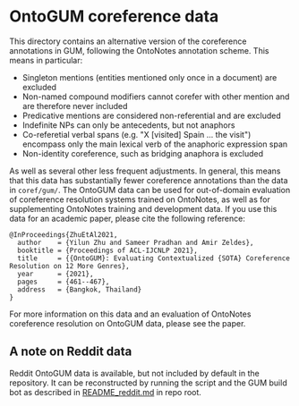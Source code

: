 # OntoGUM coreference data

This directory contains an alternative version of the coreference annotations in GUM, following the OntoNotes annotation scheme. This means in particular:

  * Singleton mentions (entities mentioned only once in a document) are excluded
  * Non-named compound modifiers cannot corefer with other mention and are therefore never included
  * Predicative mentions are considered non-referential and are excluded
  * Indefinite NPs can only be antecedents, but not anaphors
  * Co-referetial verbal spans (e.g. "X [visited] Spain ... the visit") encompass only the main lexical verb of the anaphoric expression span
  * Non-identity coreference, such as bridging anaphora is excluded

As well as several other less frequent adjustments. In general, this means that this data has substantially fewer coreference annotations than the data in `coref/gum/`. The OntoGUM data can be used for out-of-domain evaluation of coreference resolution systems trained on OntoNotes, as well as for supplementing OntoNotes training and development data. If you use this data for an academic paper, please cite the following reference:

```
@InProceedings{ZhuEtAl2021,
  author    = {Yilun Zhu and Sameer Pradhan and Amir Zeldes},
  booktitle = {Proceedings of ACL-IJCNLP 2021},
  title     = {{OntoGUM}: Evaluating Contextualized {SOTA} Coreference Resolution on 12 More Genres},
  year      = {2021},
  pages     = {461--467},
  address   = {Bangkok, Thailand}
}
```

For more information on this data and an evaluation of OntoNotes coreference resolution on OntoGUM data, please see the paper.

## A note on Reddit data

Reddit OntoGUM data is available, but not included by default in the repository. It can be reconstructed by running the script and the GUM build bot as described in [README_reddit.md](/README_reddit.md) in repo root.
